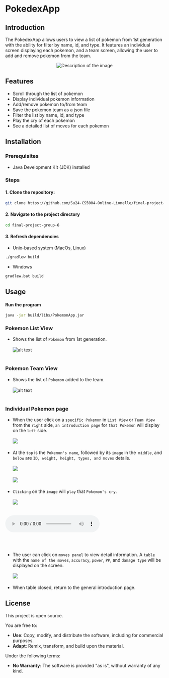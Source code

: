 # PokedexApp

## Introduction

The PokedexApp allows users to view a list of pokemon from 1st generation with the ability for filter by name, id, and type. It features an individual screen displaying each pokemon, and a team screen, allowing the user to add and remove pokemon from the team.

<div style="display: flex; justify-content: center;">
<img src="./Images/AppStart.png" alt="Description of the image">
</div>

## Features

- Scroll through the list of pokemon
- Display individual pokemon information
- Add/remove pokemon to/from team
- Save the pokemon team as a json file
- Filter the list by name, id, and type
- Play the cry of each pokemon
- See a detailed list of moves for each pokemon

## Installation

### Prerequisites

- Java Development Kit (JDK) installed

### Steps

#### 1. Clone the repository:

```bash
git clone https://github.com/Su24-CS5004-Online-Lionelle/final-project-group-6.git
```

#### 2. Navigate to the project directory

```bash
cd final-project-group-6
```

#### 3. Refresh dependencies

- Unix-based system (MacOs, Linux)

```bash
./gradlew build
```

- Windows

```bash
gradlew.bat build
```

## Usage

#### Run the program

```bash
java -jar build/libs/PokemonApp.jar
```

### Pokemon List View

* Shows the list of `Pokemon` from 1st generation.
<br><br>
![alt text](Images/ListView.png)
<br><br>

### Pokemon Team View

* Shows the list of `Pokemon` added to the team.
<br><br>
![alt text](Images/TeamView.png)
<br><br>


### Individual Pokemon page

* When the user click on a `specific Pokemon` in `List View` or `Team View` from the `right` side, `an introduction page` for `that Pokemon` will display on the `left` side.
<br><br>
![](IndiviPokePage/click_example.jpg)
<br><br>
* At the `top` is the `Pokemon's name`, followed by its `image` in the` middle`, and `below` are `ID, weight, height, types, and moves` details.
<br><br>
![](IndiviPokePage/page1.png)
<br><br>
![](IndiviPokePage/page2.png)
<br><br>
* `Clicking` on the `image` will `play` that `Pokemon's cry`.
<br><br>
![](IndiviPokePage/sound.jpg)
<br><br>
<audio controls>
<source src="cries_pokemon_latest_1.ogg">
</audio>

<br><br>
* The user can click on `moves panel` to view detail information. A `table` with the `name of the moves`, `accuracy`, `power`, `PP`, and `damage type` will be displayed on the screen.
<br><br>
![](IndiviPokePage/move_detail.png)
<br><br>
* When table closed, return to the general introduction page.

## License

This project is open source.

You are free to:

- **Use**: Copy, modify, and distribute the software, including for commercial purposes.
- **Adapt**: Remix, transform, and build upon the material.

Under the following terms:

- **No Warranty**: The software is provided "as is", without warranty of any kind.
